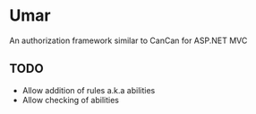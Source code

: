 Umar
====
An authorization framework similar to CanCan for ASP.NET MVC


TODO
----
  - Allow addition of rules a.k.a abilities
  - Allow checking of abilities
